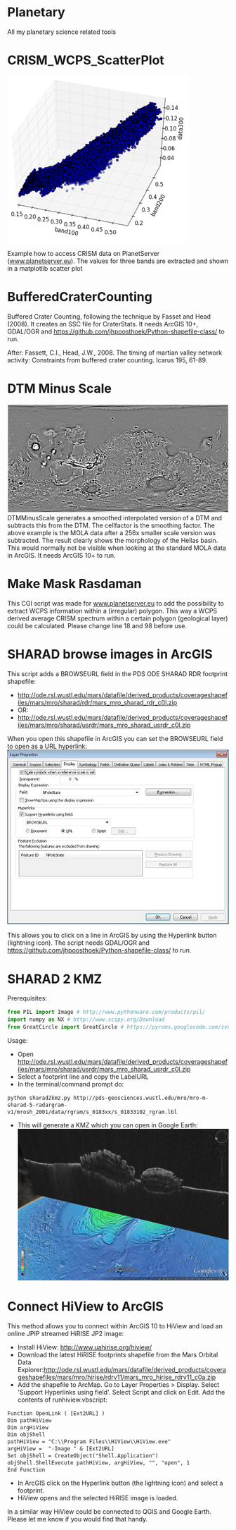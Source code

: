 Planetary
===========

All my planetary science related tools

# CRISM_WCPS_ScatterPlot
![ScatterPlot](https://raw.githubusercontent.com/jhpoosthoek/Planetary/master/CRISM_WCPS_ScatterPlot/scatter.png)

Example how to access CRISM data on PlanetServer (www.planetserver.eu). The values for three bands are extracted and shown in a matplotlib scatter plot

# BufferedCraterCounting
Buffered Crater Counting, following the technique by Fasset and Head (2008). It creates an SSC file for CraterStats.
It needs ArcGIS 10+, GDAL/OGR and https://github.com/jhpoosthoek/Python-shapefile-class/ to run.

After:
Fassett, C.I., Head, J.W., 2008. The timing of martian valley network activity: Constraints from buffered crater counting. Icarus 195, 61-89.

# DTM Minus Scale
![MOLA Example](https://raw.githubusercontent.com/jhpoosthoek/Planetary/master/DTMMinusScale/MOLAExample.jpg)
DTMMinusScale generates a smoothed interpolated version of a DTM and subtracts this from the DTM. The cellfactor is the smoothing factor. The above example is the MOLA data after a 256x smaller scale version was subtracted. The result clearly shows the morphology of the Hellas basin. This would normally not be visible when looking at the standard MOLA data in ArcGIS. It needs ArcGIS 10+ to run.

# Make Mask Rasdaman
This CGI script was made for www.planetserver.eu to add the possibility to extract WCPS information within a (irregular) polygon. This way a WCPS derived average CRISM spectrum within a certain polygon (geological layer) could be calculated. Please change line 18 and 98 before use.

# SHARAD browse images in ArcGIS
This script adds a BROWSEURL field in the PDS ODE SHARAD RDR footprint shapefile:
 - http://ode.rsl.wustl.edu/mars/datafile/derived_products/coverageshapefiles/mars/mro/sharad/rdr/mars_mro_sharad_rdr_c0l.zip
 - OR:
 - http://ode.rsl.wustl.edu/mars/datafile/derived_products/coverageshapefiles/mars/mro/sharad/usrdr/mars_mro_sharad_usrdr_c0l.zip
 
When you open this shapefile in ArcGIS you can set the BROWSEURL field to open as a URL hyperlink:
![BROWSEURLhyperlink](https://raw.githubusercontent.com/jhpoosthoek/Planetary/master/SHARAD_SF_Browse_Field/BROWSEURLhyperlink.jpg)

This allows you to click on a line in ArcGIS by using the Hyperlink button (lightning icon). The script needs GDAL/OGR and https://github.com/jhpoosthoek/Python-shapefile-class/ to run.

# SHARAD 2 KMZ
Prerequisites:
```python
from PIL import Image # http://www.pythonware.com/products/pil/
import numpy as NX # http://www.scipy.org/Download
from GreatCircle import GreatCircle # https://pyroms.googlecode.com/svn-history/r39/trunk/pyroms/greatcircle.py
```

Usage:
 - Open http://ode.rsl.wustl.edu/mars/datafile/derived_products/coverageshapefiles/mars/mro/sharad/usrdr/mars_mro_sharad_usrdr_c0l.zip
 - Select a footprint line and copy the LabelURL
 - In the terminal/command prompt do:
```
python sharad2kmz.py http://pds-geosciences.wustl.edu/mro/mro-m-sharad-5-radargram-v1/mrosh_2001/data/rgram/s_0183xx/s_01833102_rgram.lbl
```
 - This will generate a KMZ which you can open in Google Earth:
![SHARADinGE](https://raw.githubusercontent.com/jhpoosthoek/Planetary/master/SHARAD2KMZ/SHARADinGE.jpg)

# Connect HiView to ArcGIS
This method allows you to connect within ArcGIS 10 to HiView and load an online JPIP streamed HiRISE JP2 image:
 - Install HiView: http://www.uahirise.org/hiview/
 - Download the latest HiRISE footprints shapefile from the Mars Orbital Data Explorer:http://ode.rsl.wustl.edu/mars/datafile/derived_products/coverageshapefiles/mars/mro/hirise/rdrv11/mars_mro_hirise_rdrv11_c0a.zip
 - Add the shapefile to ArcMap.
Go to Layer Properties > Display. Select 'Support Hyperlinks using field'. Select Script and click on Edit. Add the contents of runhiview.vbscript:
```vbscript
Function OpenLink ( [Ext2URL] )
Dim pathHiView
Dim argHiView
Dim objShell
pathHiView = "C:\\Program Files\\HiView\\HiView.exe"
argHiView =  "-Image " & [Ext2URL]
Set objShell = CreateObject("Shell.Application")
objShell.ShellExecute pathHiView, argHiView, "", "open", 1
End Function
```
 - In ArcGIS click on the Hyperlink button (the lightning icon) and select a footprint.
 - HiView opens and the selected HiRISE image is loaded.

In a similar way HiView could be connected to QGIS and Google Earth. Please let me know if you would find that handy.